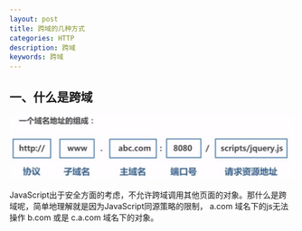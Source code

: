 ```yaml
---
layout: post
title: 跨域的几种方式
categories: HTTP
description: 跨域
keywords: 跨域
---
```


## 一、什么是跨域

![avatar](../../assets/images/kuayu.jpg)

JavaScript出于安全方面的考虑，不允许跨域调用其他页面的对象。那什么是跨域呢，简单地理解就是因为JavaScript同源策略的限制， a.com 域名下的js无法操作 b.com 或是 c.a.com 域名下的对象。

